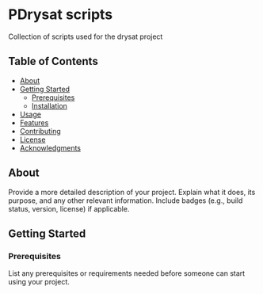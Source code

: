 # PDrysat scripts

Collection of scripts used for the drysat project

## Table of Contents

- [About](#about)
- [Getting Started](#getting-started)
  - [Prerequisites](#prerequisites)
  - [Installation](#installation)
- [Usage](#usage)
- [Features](#features)
- [Contributing](#contributing)
- [License](#license)
- [Acknowledgments](#acknowledgments)

## About

Provide a more detailed description of your project. Explain what it does, its purpose, and any other relevant information. Include badges (e.g., build status, version, license) if applicable.

## Getting Started

### Prerequisites

List any prerequisites or requirements needed before someone can start using your project.
